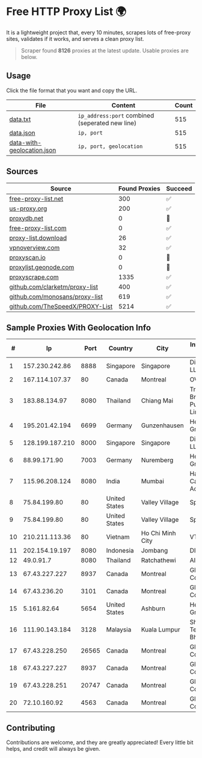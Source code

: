 
# Free HTTP Proxy List 🌍

It is a lightweight project that, every 10 minutes, scrapes lots of free-proxy sites, validates if it works, and serves a clean proxy list.


> Scraper found **8126** proxies at the latest update. Usable proxies are below.

## Usage

Click the file format that you want and copy the URL.


|File|Content|Count|
|----|-------|-----|
|[data.txt](https://raw.githubusercontent.com/themiralay/Proxy-List-World/master/data.txt)|`ip_address:port` combined (seperated new line)|515|
|[data.json](https://raw.githubusercontent.com/themiralay/Proxy-List-World/master/data.json)|`ip, port`|515|
|[data-with-geolocation.json](https://raw.githubusercontent.com/themiralay/Proxy-List-World/master/data-with-geolocation.json)|`ip, port, geolocation`|515|

## Sources

|Source|Found Proxies|Succeed|
|------|-------------|-------|
|[free-proxy-list.net](https://free-proxy-list.net)|300|✅|
|[us-proxy.org](https://www.us-proxy.org)|200|✅|
|[proxydb.net](http://proxydb.net)|0|🚫|
|[free-proxy-list.com](https://free-proxy-list.com/?page=&port=&type%5B%5D=http&type%5B%5D=https&up_time=0&search=Search)|0|✅|
|[proxy-list.download](https://www.proxy-list.download/HTTP)|26|✅|
|[vpnoverview.com](https://vpnoverview.com/privacy/anonymous-browsing/free-proxy-servers)|32|✅|
|[proxyscan.io](https://www.proxyscan.io)|0|🚫|
|[proxylist.geonode.com](https://proxylist.geonode.com/api/proxy-list?limit=300&page=1&sort_by=lastChecked&sort_type=desc&protocols=http,https)|0|🚫|
|[proxyscrape.com](https://api.proxyscrape.com/v2/?request=displayproxies&protocol=http&timeout=10000&country=all&ssl=all&anonymity=all)|1335|✅|
|[github.com/clarketm/proxy-list](https://raw.githubusercontent.com/clarketm/proxy-list/master/proxy-list-raw.txt)|400|✅|
|[github.com/monosans/proxy-list](https://raw.githubusercontent.com/monosans/proxy-list/main/proxies/http.txt)|619|✅|
|[github.com/TheSpeedX/PROXY-List](https://raw.githubusercontent.com/TheSpeedX/PROXY-List/master/http.txt)|5214|✅|


## Sample Proxies With Geolocation Info

|#|Ip|Port|Country|City|Internet Service Provider|
|-|--|----|-------|----|-------------------------|
|1|157.230.242.86|8888|Singapore|Singapore|DigitalOcean, LLC|
|2|167.114.107.37|80|Canada|Montreal|OVH SAS|
|3|183.88.134.97|8080|Thailand|Chiang Mai|Triple T Broadband Public Company Limited|
|4|195.201.42.194|6699|Germany|Gunzenhausen|Hetzner Online GmbH|
|5|128.199.187.210|8000|Singapore|Singapore|DigitalOcean, LLC|
|6|88.99.171.90|7003|Germany|Nuremberg|Hetzner Online GmbH|
|7|115.96.208.124|8080|India|Mumbai|Hathway IP over Cable Internet Access|
|8|75.84.199.80|80|United States|Valley Village|Spectrum|
|9|75.84.199.80|80|United States|Valley Village|Spectrum|
|10|210.211.113.36|80|Vietnam|Ho Chi Minh City|VTDC|
|11|202.154.19.197|8080|Indonesia|Jombang|DIGITNET|
|12|49.0.91.7|8080|Thailand|Ratchathewi|AIS-Fibre|
|13|67.43.227.227|8937|Canada|Montreal|GloboTech Communications|
|14|67.43.236.20|3101|Canada|Montreal|GloboTech Communications|
|15|5.161.82.64|5654|United States|Ashburn|Hetzner Online GmbH|
|16|111.90.143.184|3128|Malaysia|Kuala Lumpur|Shinjiru Technology Sdn Bhd|
|17|67.43.228.250|26565|Canada|Montreal|GloboTech Communications|
|18|67.43.227.227|8937|Canada|Montreal|GloboTech Communications|
|19|67.43.228.251|20747|Canada|Montreal|GloboTech Communications|
|20|72.10.160.92|4563|Canada|Montreal|GloboTech Communications|



## Contributing

Contributions are welcome, and they are greatly appreciated! Every
little bit helps, and credit will always be given.

